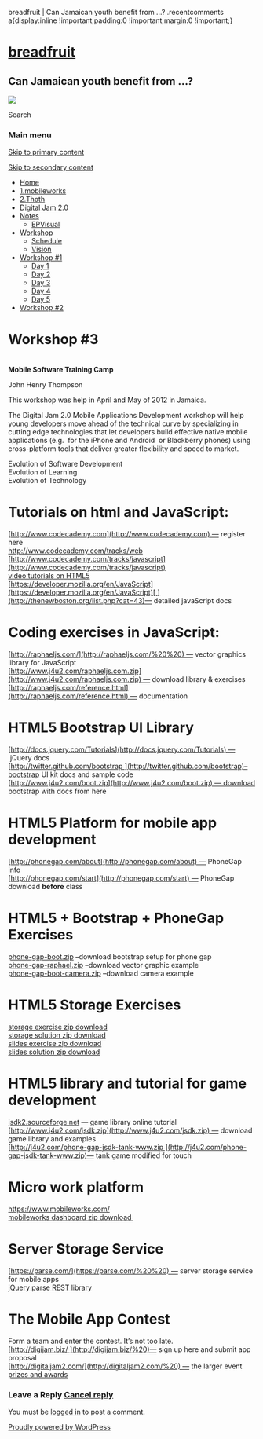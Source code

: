  breadfruit | Can Jamaican youth benefit from …?    .recentcomments a{display:inline !important;padding:0 !important;margin:0 !important;}

[breadfruit](http://j4u2.com/breadfruit-static/ "breadfruit")
=============================================================

Can Jamaican youth benefit from …?
----------------------------------

 [![](http://j4u2.com/breadfruit-static/wp-content/uploads/2012/04/vecr-1000x288.jpeg)](http://j4u2.com/breadfruit-static/) 

Search  

### Main menu

[Skip to primary content](#content "Skip to primary content")

[Skip to secondary content](#secondary "Skip to secondary content")

*   [Home](http://j4u2.com/breadfruit-static/)
*   [1.mobileworks](http://j4u2.com/breadfruit-static/mobileworks/)
*   [2.Thoth](http://j4u2.com/breadfruit-static/thoth/)
*   [Digital Jam 2.0](http://j4u2.com/breadfruit-static/digi-jam/)
*   [Notes](http://j4u2.com/breadfruit-static/notes/)
    *   [EPVisual](http://j4u2.com/breadfruit-static/notes/ep-visual/)
*   [Workshop](http://j4u2.com/breadfruit-static/workshop/)
    *   [Schedule](http://j4u2.com/breadfruit-static/workshop/schedule/)
    *   [Vision](http://j4u2.com/breadfruit-static/workshop/vision-page/)
*   [Workshop #1](http://j4u2.com/breadfruit-static/workshop-1/)
    *   [Day 1](http://j4u2.com/breadfruit-static/workshop-1/day-1/)
    *   [Day 2](http://j4u2.com/breadfruit-static/workshop-1/day-2/)
    *   [Day 3](http://j4u2.com/breadfruit-static/workshop-1/day-3/)
    *   [Day 4](http://j4u2.com/breadfruit-static/workshop-1/day-4/)
    *   [Day 5](http://j4u2.com/breadfruit-static/workshop-1/day-5/)
*   [Workshop #2](http://j4u2.com/breadfruit-static/workshop-2/)

Workshop #3
===========

 [  
](http://j4u2.com/breadfruit-static/wp-content/uploads/2012/04/vecr-1000x288.jpeg)**Mobile Software Training Camp**

John Henry Thompson

This workshop was help in April and May of 2012 in Jamaica.

The Digital Jam 2.0 Mobile Applications Development workshop will help young developers move ahead of the technical curve by specializing in cutting edge technologies that let developers build effective native mobile applications (e.g.  for the iPhone and Android  or Blackberry phones) using cross-platform tools that deliver greater flexibility and speed to market.

Evolution of Software Development  
Evolution of Learning  
Evolution of Technology

Tutorials on html and JavaScript:
=================================

[http://www.codecademy.com](http://www.codecademy.com) — register here  
[http://www.codecademy.com/tracks/web  
](http://www.codecademy.com/tracks/web)[http://www.codecademy.com/tracks/javascript](http://www.codecademy.com/tracks/javascript)  
[video tutorials on HTML5  
](http://thenewboston.org/list.php?cat=43)[https://developer.mozilla.org/en/JavaScript](https://developer.mozilla.org/en/JavaScript)[ ](http://thenewboston.org/list.php?cat=43)— detailed javaScript docs

Coding exercises in JavaScript:
===============================

[http://raphaeljs.com/](http://raphaeljs.com/%20%20) — vector graphics library for JavaScript[  
](http://raphaeljs.com/%20%20)[http://www.j4u2.com/raphaeljs.com.zip](http://www.j4u2.com/raphaeljs.com.zip) — download library & exercises  
[http://raphaeljs.com/reference.html](http://raphaeljs.com/reference.html) — documentation

HTML5 Bootstrap UI Library
==========================

[http://docs.jquery.com/Tutorials](http://docs.jquery.com/Tutorials) —  jQuery docs  
[http://twitter.github.com/bootstrap ](http://twitter.github.com/bootstrap)–bootstrap UI kit docs and sample code[  
](http://twitter.github.com/bootstrap)[http://www.j4u2.com/boot.zip](http://www.j4u2.com/boot.zip) — download bootstrap with docs from here

HTML5 Platform for mobile app development
=========================================

[http://phonegap.com/about](http://phonegap.com/about) — PhoneGap info  
[http://phonegap.com/start](http://phonegap.com/start) — PhoneGap download **before** class

HTML5 + Bootstrap + PhoneGap Exercises
======================================

[phone-gap-boot.zip](http://j4u2.com/breadfruit-examples/phone-gap-boot.zip) –download bootstrap setup for phone gap  
[phone-gap-raphael.zip](http://j4u2.com/breadfruit-examples/phone-gap-raphael.zip) –download vector graphic example  
[phone-gap-boot-camera.zip](http://j4u2.com/breadfruit-examples/phone-gap-boot-camera.zip) –download camera example

HTML5 Storage Exercises
=======================

[storage exercise zip download  
](http://j4u2.com/breadfruit-examples/-storage-excercise.zip)[storage solution zip download](http://j4u2.com/breadfruit-examples/-storage-solution.zip)  
[slides exercise zip download  
](http://j4u2.com/breadfruit-examples/-slides-exercise.zip)[slides solution zip download](http://j4u2.com/breadfruit-examples/-slides-solution.zip)

HTML5 library and tutorial for game development
===============================================

[jsdk2.sourceforge.net](http://jsdk2.sourceforge.net/) — game library online tutorial  
[http://www.j4u2.com/jsdk.zip](http://www.j4u2.com/jsdk.zip) — download game library and examples  
[http://j4u2.com/phone-gap-jsdk-tank-www.zip ](http://j4u2.com/phone-gap-jsdk-tank-www.zip)— tank game modified for touch

Micro work platform
===================

[https://www.mobileworks.com/  
](https://www.mobileworks.com/)[mobileworks dashboard zip download ](http://j4u2.com/breadfruit-examples/-mw-dash2.zip)

Server Storage Service
======================

[https://parse.com/](https://parse.com/%20%20) — server storage service for mobile apps  
[jQuery parse REST library](https://github.com/srhyne/jQuery-Parse)

The Mobile App Contest
======================

Form a team and enter the contest. It’s not too late.  
[http://digijam.biz/ ](http://digijam.biz/%20)— sign up here and submit app proposal  
[http://digitaljam2.com/](http://digitaljam2.com/%20) — the larger event  
[prizes and awards](http://digitaljam2.com/mobile-apps-competition/prizes-awards/)

### Leave a Reply [Cancel reply](/breadfruit/#respond)

You must be [logged in](http://j4u2.com/breadfruit-static/wp-login.php) to post a comment.

[Proudly powered by WordPress](http://wordpress.org/ "Semantic Personal Publishing Platform")